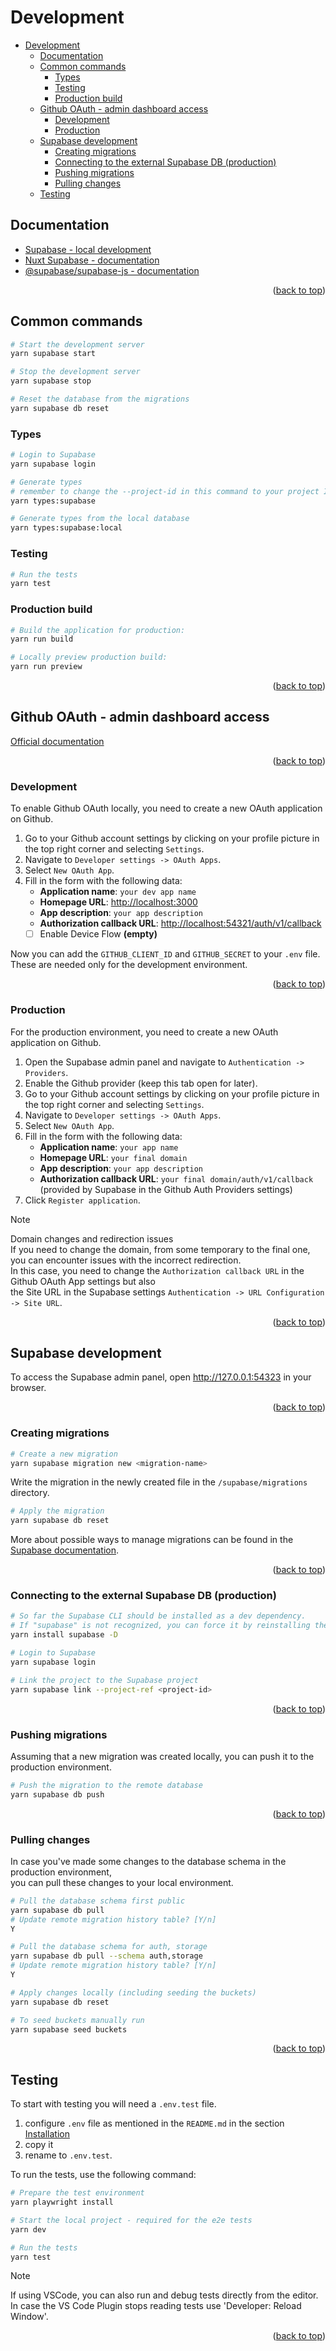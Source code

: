 <a id="development-top"></a>

# Development

<!-- TABLE OF CONTENTS -->
- [Development](#development)
  - [Documentation](#documentation)
  - [Common commands](#common-commands)
    - [Types](#types)
    - [Testing](#testing)
    - [Production build](#production-build)
  - [Github OAuth - admin dashboard access](#github-oauth---admin-dashboard-access)
    - [Development](#development-1)
    - [Production](#production)
  - [Supabase development](#supabase-development)
    - [Creating migrations](#creating-migrations)
    - [Connecting to the external Supabase DB (production)](#connecting-to-the-external-supabase-db-production)
    - [Pushing migrations](#pushing-migrations)
    - [Pulling changes](#pulling-changes)
  - [Testing](#testing-1)

## Documentation

- [Supabase - local development](https://supabase.com/docs/guides/local-development/overview)
- [Nuxt Supabase - documentation](https://supabase.nuxtjs.org/get-started)
- [@supabase/supabase-js - documentation](https://supabase.com/docs/reference/javascript/start)

<p align="right">(<a href="#development-top">back to top</a>)</p>

## Common commands

```sh
# Start the development server
yarn supabase start

# Stop the development server
yarn supabase stop

# Reset the database from the migrations
yarn supabase db reset
```

### Types

```sh
# Login to Supabase
yarn supabase login

# Generate types
# remember to change the --project-id in this command to your project ID
yarn types:supabase

# Generate types from the local database
yarn types:supabase:local
```

### Testing

```sh
# Run the tests
yarn test
```

### Production build

```sh
# Build the application for production:
yarn run build

# Locally preview production build:
yarn run preview
```

<p align="right">(<a href="#development-top">back to top</a>)</p>

## Github OAuth - admin dashboard access

[Official documentation](https://supabase.com/docs/guides/auth/social-login/auth-github)

<p align="right">(<a href="#development-top">back to top</a>)</p>

### Development

To enable Github OAuth locally, you need to create a new OAuth application on Github.  

1. Go to your Github account settings by clicking on your profile picture in the top right corner and selecting `Settings`.
2. Navigate to `Developer settings -> OAuth Apps`.
3. Select `New OAuth App`.
4. Fill in the form with the following data:
   - __Application name__: `your dev app name`
   - __Homepage URL__: <http://localhost:3000>
   - __App description__: `your app description`
   - __Authorization callback URL__: <http://localhost:54321/auth/v1/callback>
   - [ ] Enable Device Flow __(empty)__

Now you can add the `GITHUB_CLIENT_ID` and `GITHUB_SECRET` to your `.env` file.  
These are needed only for the development environment.

<p align="right">(<a href="#development-top">back to top</a>)</p>

### Production

For the production environment, you need to create a new OAuth application on Github.

1. Open the Supabase admin panel and navigate to `Authentication -> Providers`.
2. Enable the Github provider (keep this tab open for later).
3. Go to your Github account settings by clicking on your profile picture in the top right corner and selecting `Settings`.
4. Navigate to `Developer settings -> OAuth Apps`.
5. Select `New OAuth App`.
6. Fill in the form with the following data:
   - __Application name__: `your app name`
   - __Homepage URL__: `your final domain`
   - __App description__: `your app description`
   - __Authorization callback URL__: `your final domain/auth/v1/callback` (provided by Supabase in the Github Auth Providers settings)
7. Click `Register application`.

> [!NOTE]
> Domain changes and redirection issues  
> If you need to change the domain, from some temporary to the final one, you can encounter issues with the incorrect redirection.  
> In this case, you need to change the `Authorization callback URL` in the Github OAuth App settings but also  
> the Site URL in the Supabase settings `Authentication -> URL Configuration -> Site URL`.

<p align="right">(<a href="#development-top">back to top</a>)</p>

## Supabase development

To access the Supabase admin panel, open <http://127.0.0.1:54323> in your browser.

<p align="right">(<a href="#development-top">back to top</a>)</p>

### Creating migrations

```sh
# Create a new migration
yarn supabase migration new <migration-name>
```

Write the migration in the newly created file in the `/supabase/migrations` directory.

```sh
# Apply the migration
yarn supabase db reset
```

More about possible ways to manage migrations can be found in the [Supabase documentation](https://supabase.com/docs/guides/local-development/overview#database-migrations).

<p align="right">(<a href="#development-top">back to top</a>)</p>

### Connecting to the external Supabase DB (production)

```sh
# So far the Supabase CLI should be installed as a dev dependency.
# If "supabase" is not recognized, you can force it by reinstalling the package
yarn install supabase -D

# Login to Supabase
yarn supabase login

# Link the project to the Supabase project
yarn supabase link --project-ref <project-id>
```

<p align="right">(<a href="#development-top">back to top</a>)</p>

### Pushing migrations

Assuming that a new migration was created locally, you can push it to the production environment.

```sh
# Push the migration to the remote database
yarn supabase db push
```

<p align="right">(<a href="#development-top">back to top</a>)</p>

### Pulling changes

In case you've made some changes to the database schema in the production environment,  
you can pull these changes to your local environment.

```sh
# Pull the database schema first public
yarn supabase db pull
# Update remote migration history table? [Y/n] 
Y

# Pull the database schema for auth, storage
yarn supabase db pull --schema auth,storage
# Update remote migration history table? [Y/n]
Y

# Apply changes locally (including seeding the buckets)
yarn supabase db reset

# To seed buckets manually run
yarn supabase seed buckets
```

<p align="right">(<a href="#development-top">back to top</a>)</p>

## Testing

To start with testing you will need a `.env.test` file.

1. configure `.env` file as mentioned in the `README.md` in the section [Installation](../README.md#installation)
2. copy it
3. rename to `.env.test`.

To run the tests, use the following command:

```sh
# Prepare the test environment
yarn playwright install

# Start the local project - required for the e2e tests
yarn dev

# Run the tests
yarn test
```

> [!NOTE]
> If using VSCode, you can also run and debug tests directly from the editor.  
> In case the VS Code Plugin stops reading tests use 'Developer: Reload Window'.

<p align="right">(<a href="#development-top">back to top</a>)</p>
